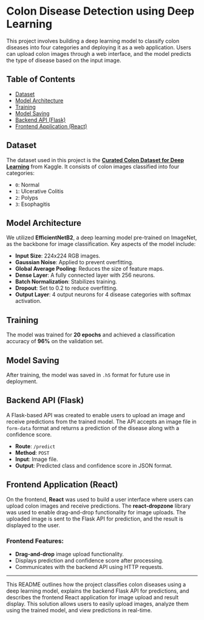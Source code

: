 # Colon Disease Detection using Deep Learning

This project involves building a deep learning model to classify colon diseases into four categories and deploying it as a web application. Users can upload colon images through a web interface, and the model predicts the type of disease based on the input image.

## Table of Contents
- [Dataset](#dataset)
- [Model Architecture](#model-architecture)
- [Training](#training)
- [Model Saving](#model-saving)
- [Backend API (Flask)](#backend-api-flask)
- [Frontend Application (React)](#frontend-application-react)

## Dataset

The dataset used in this project is the **[Curated Colon Dataset for Deep Learning](https://www.kaggle.com/datasets/francismon/curated-colon-dataset-for-deep-learning/data)** from Kaggle. It consists of colon images classified into four categories:

- `0`: Normal
- `1`: Ulcerative Colitis
- `2`: Polyps
- `3`: Esophagitis

## Model Architecture

We utilized **EfficientNetB2**, a deep learning model pre-trained on ImageNet, as the backbone for image classification. Key aspects of the model include:

- **Input Size**: 224x224 RGB images.
- **Gaussian Noise**: Applied to prevent overfitting.
- **Global Average Pooling**: Reduces the size of feature maps.
- **Dense Layer**: A fully connected layer with 256 neurons.
- **Batch Normalization**: Stabilizes training.
- **Dropout**: Set to 0.2 to reduce overfitting.
- **Output Layer**: 4 output neurons for 4 disease categories with softmax activation.

## Training

The model was trained for **20 epochs** and achieved a classification accuracy of **96%** on the validation set.

## Model Saving

After training, the model was saved in `.h5` format for future use in deployment.

## Backend API (Flask)

A Flask-based API was created to enable users to upload an image and receive predictions from the trained model. The API accepts an image file in `form-data` format and returns a prediction of the disease along with a confidence score.

- **Route**: `/predict`
- **Method**: `POST`
- **Input**: Image file.
- **Output**: Predicted class and confidence score in JSON format.

## Frontend Application (React)

On the frontend, **React** was used to build a user interface where users can upload colon images and receive predictions. The **react-dropzone** library was used to enable drag-and-drop functionality for image uploads. The uploaded image is sent to the Flask API for prediction, and the result is displayed to the user.

### Frontend Features:
- **Drag-and-drop** image upload functionality.
- Displays prediction and confidence score after processing.
- Communicates with the backend API using HTTP requests.

---

This README outlines how the project classifies colon diseases using a deep learning model, explains the backend Flask API for predictions, and describes the frontend React application for image upload and result display. This solution allows users to easily upload images, analyze them using the trained model, and view predictions in real-time.
